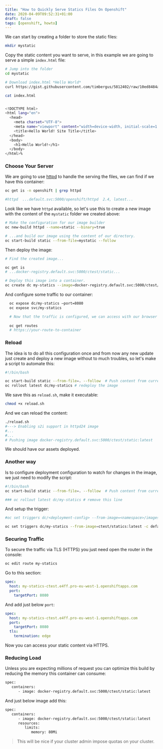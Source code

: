 ```yaml
---
title: "How to Quickly Serve Statics Files On Openshift"
date: 2020-04-09T09:52:31+01:00
draft: false
tags: [openshift, howto]
---
```


We can start by creating a folder to store the static files: 

```bash
mkdir mystatic 
```

<!--more-->

Copy the static content you want to serve, in this example we are going to serve a simple ``index.html`` file:

```bash
# Jump into the folder
cd mystatic

# Download index.html *Hello World*
curl https://gist.githubusercontent.com/timbergus/5812402/raw/10ed8484a7b71d0f860f6cc0d81f5fafcf9ef339/index.html -o index.html 

cat index.html


<!DOCTYPE html>
<html lang="en">
  <head>
    <meta charset="UTF-8">
    <meta name="viewport" content="width=device-width, initial-scale=1.0">
    <title>Hello World! Site Title</title>
  </head>
  <body>
    <h1>Hello World!</h1>
  </body>
</html>%
```


### Choose Your Server

We are going to use [httpd](https://httpd.apache.org/) to handle the serving the files, we can find if we have this container:  

```bash
oc get is -n openshift | grep httpd

#httpd  ...default.svc:5000/openshift/httpd  2.4, latest...
```

Look like we have ``httpd`` available, so let's use this to create a new image with the content of the ``mystatic`` folder we created above: 

```bash
# Make the configuration for our image builder
oc new-build httpd --name=static --binary=true

# ...and build our image using the content of our directory.
oc start-build static --from-file=mystatic --follow
```

Then deploy the image: 

```bash
# Find the created image...

oc get is
# ...docker-registry.default.svc:5000/ctest/static...

# Deploy this image into a container.
oc create dc my-statics --image=docker-registry.default.svc:5000/ctest/static:latest
```


And configure some traffic to our container:

```bash
  oc expose dc/my-statics —port=8080
  oc expose svc/my-statics

  # Now that the traffic is configured, we can access with our browser the following URL.
  
  oc get routes
  # https://your-route-to-container

```


### Reload 

The idea is to do all this configuration once and from now any new update just create and deploy a new image without to much troubles, so let's make a script to automate this: 

```bash
#!/bin/bash

oc start-build static --from-file=. --follow  # Push content from current folder
oc rollout latest dc/my-statics # redeploy the image
```
We save this as ``reload.sh``, make it executable: 

```bash
chmod +x reload.sh 
```

And we can reload the content: 

```bash
./reload.sh
#---> Enabling s2i support in httpd24 image
#...
#...
# Pushing image docker-registry.default.svc:5000/ctest/static:latest

```
We should have our assets deployed. 

### Another way 

Is to configure deployment configuration to watch for changes in the image, we just need to modify the script: 

```bash 
#!/bin/bash
oc start-build static --from-file=. --follow  # Push content from current folder

### oc rollout latest dc/my-statics # remove this line
```

And setup the trigger: 

```bash
#oc set triggers dc/<deployment-config> --from-image=<namespace>/imagestream:tag -c default-container

oc set triggers dc/my-statics --from-image=ctest/statics:latest -c default-container
```


### Securing Traffic

To secure the traffic via TLS (HTTPS) you just need open the router in the console: 

```bash
oc edit route my-statics 
```
Go to this section:

```yaml
spec:
  host: my-statics-ctest.e4ff.pro-eu-west-1.openshiftapps.com
  port:
    targetPort: 8080
```

And add just below ``port``: 

```yaml
spec:
  host: my-statics-ctest.e4ff.pro-eu-west-1.openshiftapps.com
  port:
    targetPort: 8080
  tls:
    termination: edge
```

Now you can access your static content via HTTPS. 


### Reducing Load 

Unless you are expecting millions of request you can optimize this build by reducing the memory this container can consume:

```bash 
spec:
   containers:
      - image: docker-registry.default.svc:5000/ctest/static:latest       …
```
And just below image add this: 

```bash 
spec:
   containers:
      - image: docker-registry.default.svc:5000/ctest/static:latest
      resources:
         limits:
            memory: 80Mi
```

> This will be nice if your cluster admin impose quotas on your cluster.

